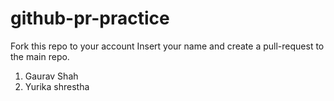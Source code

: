 # github-pr-practice
Fork this repo to your account
Insert your name and create a pull-request to the main repo.

1. Gaurav Shah
2. Yurika shrestha


